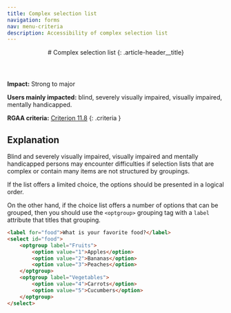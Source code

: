 ```yaml
---
title: Complex selection list
navigation: forms
nav: menu-criteria
description: Accessibility of complex selection list
---
```


<header>
# Complex selection list
{: .article-header__title}
</header>

**Impact:** Strong to major

**Users mainly impacted:** blind, severely visually impaired, visually impaired, mentally handicapped.

**RGAA criteria:** [Criterion 11.8](https://www.numerique.gouv.fr/publications/rgaa-accessibilite/methode-rgaa/criteres/#crit-11-8)
{: .criteria }

## Explanation

Blind and severely visually impaired, visually impaired and mentally handicapped persons may encounter difficulties if selection lists that are complex or contain many items are not structured by groupings.

If the list offers a limited choice, the options should be presented in a logical order.

On the other hand, if the choice list offers a number of options that can be grouped, then you should use the `<optgroup>` grouping tag with a `label` attribute that titles that grouping.

```html
<label for="food">What is your favorite food?</label>
<select id="food">
    <optgroup label="Fruits">
        <option value="1">Apples</option>
        <option value="2">Bananas</option>
        <option value="3">Peaches</option>
    </optgroup>
    <optgroup label="Vegetables">
        <option value="4">Carrots</option>
        <option value="5">Cucumbers</option>
    </optgroup>
</select>
```
